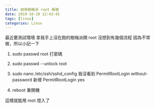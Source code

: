 ```yaml
---
title: 啟用樹梅派 root 帳號
date: 2019-10-20 12:43:45
tags: [linux]
categories: Linux
---
```


最近要測試環境
拿我手上沒在跑的樹梅派開 root
沒想到有幾個流程
因為不常做，所以小記一下

<!--more-->

1. sudo passwd root
打密碼

2. sudo passwd --unlock root

3. sudo nano /etc/ssh/sshd_config
我沒看到 PermitRootLogin without-password 
新增 PermitRootLogin yes

4. reboot
重開機

這樣就能用 root 燈入了